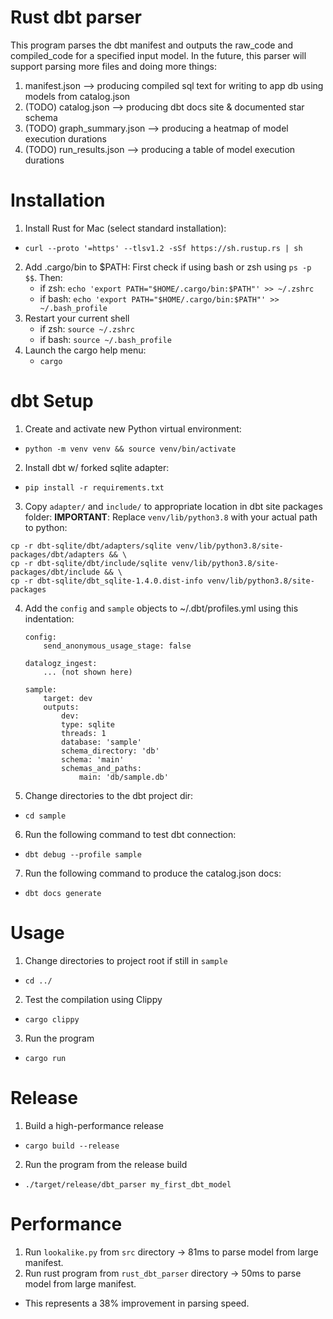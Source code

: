 # Rust dbt parser
This program parses the dbt manifest and outputs the raw_code and compiled_code for a specified input model.
In the future, this parser will support parsing more files and doing more things:

1. manifest.json --> producing compiled sql text for writing to app db using models from catalog.json
2. (TODO) catalog.json --> producing dbt docs site & documented star schema
3. (TODO) graph_summary.json --> producing a heatmap of model execution durations
4. (TODO) run_results.json --> producing a table of model execution durations

# Installation
1. Install Rust for Mac (select standard installation): 
- `curl --proto '=https' --tlsv1.2 -sSf https://sh.rustup.rs | sh`
2. Add .cargo/bin to $PATH:
    First check if using bash or zsh using `ps -p $$`.
    Then:
    - if zsh: `echo 'export PATH="$HOME/.cargo/bin:$PATH"' >> ~/.zshrc`
    - if bash: `echo 'export PATH="$HOME/.cargo/bin:$PATH"' >> ~/.bash_profile`
3. Restart your current shell
    - if zsh: `source ~/.zshrc`
    - if bash: `source ~/.bash_profile`
4. Launch the cargo help menu:
    - `cargo`

# dbt Setup
1. Create and activate new Python virtual environment: 
- `python -m venv venv && source venv/bin/activate`
2. Install dbt w/ forked sqlite adapter: 
- `pip install -r requirements.txt`
3. Copy `adapter/` and `include/` to appropriate location in dbt site packages folder:
**IMPORTANT**: Replace `venv/lib/python3.8` with your actual path to python:
```
cp -r dbt-sqlite/dbt/adapters/sqlite venv/lib/python3.8/site-packages/dbt/adapters && \
cp -r dbt-sqlite/dbt/include/sqlite venv/lib/python3.8/site-packages/dbt/include && \
cp -r dbt-sqlite/dbt_sqlite-1.4.0.dist-info venv/lib/python3.8/site-packages
```
4. Add the `config` and `sample` objects to ~/.dbt/profiles.yml using this indentation:
    ```
    config:
        send_anonymous_usage_stage: false
    
    datalogz_ingest:
        ... (not shown here)
    
    sample:
        target: dev
        outputs:
            dev:
            type: sqlite
            threads: 1
            database: 'sample'
            schema_directory: 'db'
            schema: 'main'
            schemas_and_paths:
                main: 'db/sample.db'
    ```
5. Change directories to the dbt project dir:
- `cd sample`
6. Run the following command to test dbt connection:
- `dbt debug --profile sample`
7. Run the following command to produce the catalog.json docs:
- `dbt docs generate`

# Usage
1. Change directories to project root if still in `sample`
- `cd ../`
2. Test the compilation using Clippy
- `cargo clippy`
3. Run the program
- `cargo run`

# Release
1. Build a high-performance release
- `cargo build --release`
2. Run the program from the release build
- `./target/release/dbt_parser my_first_dbt_model`

# Performance
1. Run `lookalike.py` from `src` directory -> 81ms to parse model from large manifest.
2. Run rust program from `rust_dbt_parser` directory -> 50ms to parse model from large manifest.
- This represents a 38% improvement in parsing speed.
